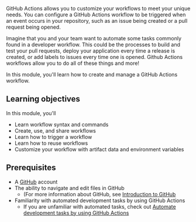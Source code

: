 GitHub Actions allows you to customize your workflows to meet your unique needs. You can configure a GitHub Actions workflow to be triggered when an event occurs in your repository, such as an issue being created or a pull request being opened.

Imagine that you and your team want to automate some tasks commonly found in a developer workflow. This could be the processes to build and test your pull requests, deploy your application every time a release is created, or add labels to issues every time one is opened. Github Actions workflows allow you to do all of these things and more! 

In this module, you'll learn how to create and manage a GitHub Actions workflow.

## Learning objectives

In this module, you'll
- Learn workflow syntax and commands
- Create, use, and share workflows
- Learn how to trigger a workflow
- Learn how to reuse workflows
- Customize your workflow with artifact data and environment variables

## Prerequisites

- A [GitHub](https://github.com?azure-portal=true) account
- The ability to navigate and edit files in GitHub
  - (For more information about GitHub, see [Introduction to GitHub](https://docs.microsoft.com/en-us/learn/modules/introduction-to-github?azure-portal=true)
- Familiarity with automated development tasks by using GitHub Actions
  - If you are unfamiliar with automated tasks, check out [Automate development tasks by using GitHub Actions](https://docs.microsoft.com/en-us/learn/modules/github-actions-automate-tasks?azure-portal=true)

<!-- Do **not** include any other content like learning objectives, prerequisites, unit summary, "next unit" lead-in, or references. -->
